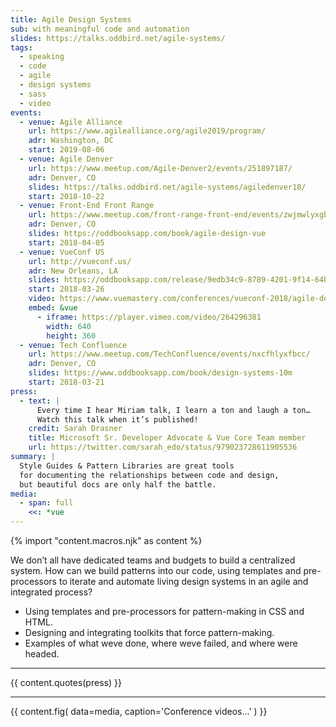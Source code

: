 ```yaml
---
title: Agile Design Systems
sub: with meaningful code and automation
slides: https://talks.oddbird.net/agile-systems/
tags:
  - speaking
  - code
  - agile
  - design systems
  - sass
  - video
events:
  - venue: Agile Alliance
    url: https://www.agilealliance.org/agile2019/program/
    adr: Washington, DC
    start: 2019-08-06
  - venue: Agile Denver
    url: https://www.meetup.com/Agile-Denver2/events/251897187/
    adr: Denver, CO
    slides: https://talks.oddbird.net/agile-systems/agiledenver18/
    start: 2018-10-22
  - venue: Front-End Front Range
    url: https://www.meetup.com/front-range-front-end/events/zwjmwlyxgbhb/
    adr: Denver, CO
    slides: https://oddbooksapp.com/book/agile-design-vue
    start: 2018-04-05
  - venue: VueConf US
    url: http://vueconf.us/
    adr: New Orleans, LA
    slides: https://oddbooksapp.com/release/9edb34c9-8789-4201-9f14-64bf5ab11b0a
    start: 2018-03-26
    video: https://www.vuemastery.com/conferences/vueconf-2018/agile-design-systems-in-vue-miriam-suzanne/
    embed: &vue
      - iframe: https://player.vimeo.com/video/264296381
        width: 640
        height: 360
  - venue: Tech Confluence
    url: https://www.meetup.com/TechConfluence/events/nxcfhlyxfbcc/
    adr: Denver, CO
    slides: https://www.oddbooksapp.com/book/design-systems-10m
    start: 2018-03-21
press:
  - text: |
      Every time I hear Miriam talk, I learn a ton and laugh a ton…
      Watch this talk when it’s published!
    credit: Sarah Drasner
    title: Microsoft Sr. Developer Advocate & Vue Core Team member
    url: https://twitter.com/sarah_edo/status/979023728611905536
summary: |
  Style Guides & Pattern Libraries are great tools
  for documenting the relationships between code and design,
  but beautiful docs are only half the battle.
media:
  - span: full
    <<: *vue
---
```

{% import "content.macros.njk" as content %}

We don’t all have dedicated teams and budgets
to build a centralized system.
How can we build patterns into our code,
using templates and pre-processors to iterate and automate
living design systems in an agile and integrated process?

- Using templates and pre-processors for pattern-making in CSS and HTML.
- Designing and integrating toolkits that force pattern-making.
- Examples of what weve done, where weve failed, and where were headed.

------

{{ content.quotes(press) }}

------

{{ content.fig(
  data=media,
  caption='Conference videos…'
) }}
